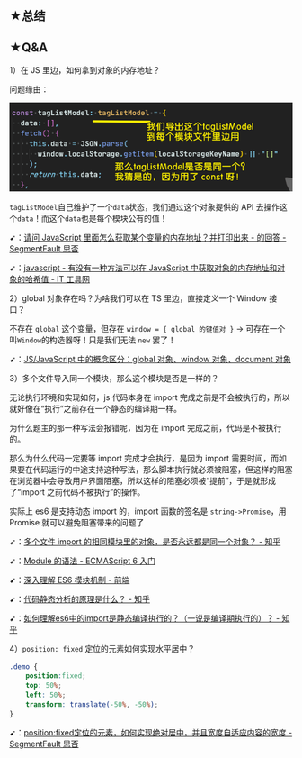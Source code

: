 ## ★总结

## ★Q&A

1）在 JS 里边，如何拿到对象的内存地址？

问题缘由：

![问题缘由](assets/img/2020-09-23-10-36-20.png)

`tagListModel`自己维护了一个`data`状态，我们通过这个对象提供的 API 去操作这个`data`！而这个`data`也是每个模块公有的值！

➹：[请问 JavaScript 里面怎么获取某个变量的内存地址？并打印出来 - 的回答 - SegmentFault 思否](https://segmentfault.com/q/1010000015236330/a-10120000015237110)

➹：[javascript - 有没有一种方法可以在 JavaScript 中获取对象的内存地址和对象的哈希值 - IT 工具网](https://www.coder.work/article/1865903)

2）global 对象存在吗？为啥我们可以在 TS 里边，直接定义一个 Window 接口？

不存在 `global` 这个变量，但存在 `window = { global 的键值对 }` -> 可存在一个叫`Window`的构造器呀！只是我们无法 `new` 罢了！

➹：[JS/JavaScript 中的概念区分：global 对象、window 对象、document 对象](https://blog.csdn.net/chenchunlin526/article/details/78908592)

3）多个文件导入同一个模块，那么这个模块是否是一样的？

无论执行环境和实现如何，js 代码本身在 import 完成之前是不会被执行的，所以就好像在“执行”之前存在一个静态的编译期一样。

为什么题主的那一种写法会报错呢，因为在 import 完成之前，代码是不被执行的。

那么为什么代码一定要等 import 完成才会执行，是因为 import 需要时间，而如果要在代码运行的中途支持这种写法，那么脚本执行就必须被阻塞，但这样的阻塞在浏览器中会导致用户界面阻塞，所以这样的阻塞必须被“提前”，于是就形成了“import 之前代码不被执行”的操作。

实际上 es6 是支持动态 import 的，import 函数的签名是 `string->Promise`，用 Promise 就可以避免阻塞带来的问题了

➹：[多个文件 import 的相同模块里的对象，是否永远都是同一个对象？ - 知乎](https://www.zhihu.com/question/266129549)

➹：[Module 的语法 - ECMAScript 6 入门](https://es6.ruanyifeng.com/#docs/module)

➹：[深入理解 ES6 模块机制 - 前端](https://juejin.im/entry/6844903565236895758)

➹：[代码静态分析的原理是什么？ - 知乎](https://www.zhihu.com/question/28764803)

➹：[如何理解es6中的import是静态编译执行的？（一说是编译期执行的）？ - 知乎](https://www.zhihu.com/question/265631914)

4）`position: fixed` 定位的元素如何实现水平居中？

``` css
.demo {
    position:fixed;
    top: 50%;
    left: 50%;
    transform: translate(-50%, -50%);
}
```

➹：[position:fixed定位的元素，如何实现绝对居中，并且宽度自适应内容的宽度 - SegmentFault 思否](https://segmentfault.com/q/1010000002986876)